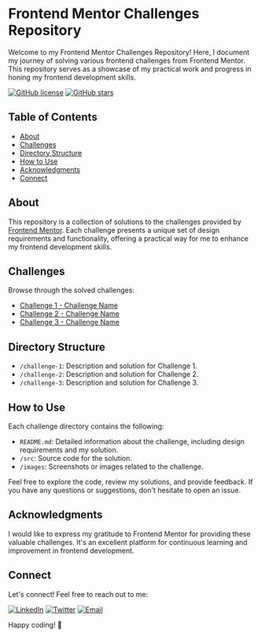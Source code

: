 # Frontend Mentor Challenges Repository

Welcome to my Frontend Mentor Challenges Repository! Here, I document my journey of solving various frontend challenges from Frontend Mentor. This repository serves as a showcase of my practical work and progress in honing my frontend development skills.

[![GitHub license](https://img.shields.io/badge/license-MIT-blue.svg)](https://github.com/your-username/frontend-mentor-challenges/blob/main/LICENSE)
[![GitHub stars](https://img.shields.io/github/stars/your-username/frontend-mentor-challenges.svg)](https://github.com/your-username/frontend-mentor-challenges/stargazers)

## Table of Contents

- [About](#about)
- [Challenges](#challenges)
- [Directory Structure](#directory-structure)
- [How to Use](#how-to-use)
- [Acknowledgments](#acknowledgments)
- [Connect](#connect)

## About

This repository is a collection of solutions to the challenges provided by [Frontend Mentor](https://www.frontendmentor.io/). Each challenge presents a unique set of design requirements and functionality, offering a practical way for me to enhance my frontend development skills.

## Challenges

Browse through the solved challenges:

- [Challenge 1 - Challenge Name](#link-to-challenge-1)
- [Challenge 2 - Challenge Name](#link-to-challenge-2)
- [Challenge 3 - Challenge Name](#link-to-challenge-3)
  <!-- Add more challenges as needed -->

## Directory Structure

- `/challenge-1`: Description and solution for Challenge 1.
- `/challenge-2`: Description and solution for Challenge 2.
- `/challenge-3`: Description and solution for Challenge 3.
  <!-- Add more directories as needed -->

## How to Use

Each challenge directory contains the following:

- `README.md`: Detailed information about the challenge, including design requirements and my solution.
- `/src`: Source code for the solution.
- `/images`: Screenshots or images related to the challenge.

Feel free to explore the code, review my solutions, and provide feedback. If you have any questions or suggestions, don't hesitate to open an issue.

## Acknowledgments

I would like to express my gratitude to Frontend Mentor for providing these valuable challenges. It's an excellent platform for continuous learning and improvement in frontend development.

## Connect

Let's connect! Feel free to reach out to me:

[![LinkedIn](https://img.shields.io/badge/LinkedIn-YourName-blue.svg?style=for-the-badge&logo=linkedin)]([https://www.linkedin.com/in/your-linkedin-profile/](https://www.linkedin.com/in/alpha-lencho-13b8281bb?utm_source=share&utm_campaign=share_via&utm_content=profile&utm_medium=android_app))
[![Twitter](https://img.shields.io/badge/Twitter-YourHandle-blue.svg?style=for-the-badge&logo=twitter)]([https://twitter.com/your-twitter-profile](https://twitter.com/Alphityy))
[![Email](https://img.shields.io/badge/Email-YourEmail-red.svg?style=for-the-badge&logo=gmail)](mailto:Alphalenchoo@gmail.com)

Happy coding! 🚀
